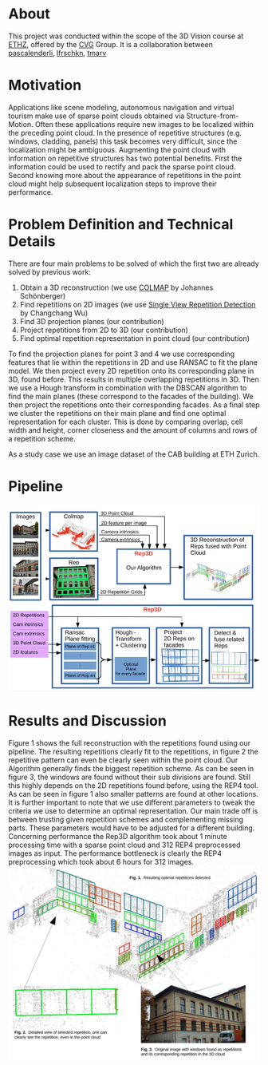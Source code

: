 # About
This project was conducted within the scope of the 3D Vision course at [ETHZ](http://www.ethz.ch), offered by the [CVG](http://www.cvg.ethz.ch/) Group.
It is a collaboration between [pascalenderli](https://github.com/pascalenderli), [lfrschkn](https://github.com/lfrschkn), [tmarv](https://github.com/tmarv)

# Motivation
Applications like scene modeling, autonomous navigation and virtual tourism make use of sparse point clouds obtained via Structure-from-Motion. Often these applications require new images to be localized within the preceding point cloud. In the presence of repetitive structures (e.g. windows, cladding, panels) this task becomes very difficult, since the localization might be ambiguous. Augmenting the point cloud with information on repetitive structures has two potential benefits. First the information could be used to rectify and pack the sparse point cloud. Second knowing more about the appearance of repetitions in the point cloud might help subsequent localization steps to improve their performance.

# Problem Definition and Technical Details

There are four main problems to be solved of which the first two are already solved by previous work: 

1. Obtain a 3D reconstruction (we use [COLMAP](https://colmap.github.io/) by Johannes Schönberger)
2. Find repetitions on 2D images (we use [Single View Repetition Detection](http://ccwu.me/code.html) by Changchang Wu)
3. Find 3D projection planes  (our contribution)
4. Project repetitions from 2D to 3D (our contribution)
5. Find optimal repetition representation in point cloud (our contribution)

To find the projection planes for point 3 and 4 we use corresponding features that lie within the repetitions in 2D and use RANSAC to fit the plane model. We then project every 2D repetition onto its corresponding plane in 3D, found before. This results in multiple overlapping repetitions in 3D. Then we use a Hough transform in combination with the DBSCAN algorithm to find the main planes (these correspond to the facades of the building). We then project the repetitions onto their corresponding facades. As a final step we cluster the repetitions on their main plane and find one optimal representation for each cluster. This is done by comparing overlap, cell width and height, corner closeness and the amount of columns and rows of a repetition scheme.

As a study case we use an image dataset of the CAB building at ETH Zurich.

# Pipeline

![Pipeline](pipeline_1.png)

# Results and Discussion

Figure 1 shows the full reconstruction with the repetitions found using our pipeline. The resulting repetitions clearly fit to the repetitions, in figure 2 the repetitive pattern can even be clearly seen within the point cloud. Our Algorithm generally finds the biggest repetition scheme. As can be seen in figure 3, the windows are found without their sub divisions are found. Still this highly depends on the 2D repetitions found before, using the REP4 tool. As can be seen in figure 1  also smaller patterns are found at other locations.
It is further important to note that we use different parameters to tweak the criteria we use to determine an optimal representation. Our main trade off is between trusting given repetition schemes and complementing missing parts. These parameters would have to be adjusted for a different building.
Concerning performance the Rep3D algorithm took about 1 minute processing time with a sparse point cloud and 312 REP4 preprocessed images as input. The performance bottleneck is clearly the REP4 preprocessing which took about 6 hours for 312 images.
![Results](results.png)
